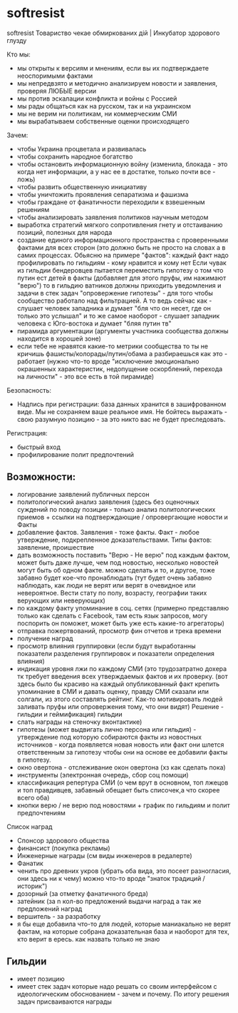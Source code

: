 softresist
==========

softresist
Товариство чекае обмиркованих дiй | Инкубатор здорового глузду

Кто мы:
- мы открыты к версиям и мнениям, если вы их подтверждаете неоспоримыми фактами
- мы непредвзято и методично анализируем новости и заявления, проверяя ЛЮБЫЕ версии
- мы против эскалации конфликта и войны с Россией
- мы рады общаться как на русском, так и на украинском
- мы не верим ни политикам, ни коммерческим СМИ
- мы вырабатываем собственные оценки происходящего

Зачем:
- чтобы Украина процветала и развивалась
- чтобы сохранить народное богатство
- чтобы остановить информационную войну (изменила, блокада - это когда нет информации, а у нас ее в достатке, только почти все - ложь)
- чтобы развить общественную инициативу
- чтобы уничтожить проявления сепаратизма и фашизма
- чтобы граждане от фанатичности переходили к взвешенным решениям
- чтобы анализировать заявления политиков научным методом
- выработка стратегий мягкого сопротивления гнету и отстаиванию позиций, полезных для народа
- создание единого информационного пространства с проверенными фактами для всех сторон (это должно быть не просто на словах а в самих процессах. Обьясню на примере "фактов": каждый факт надо профилировать по гильдиям - кому нравится и кому нет
Если чувак из гильдии бендеровцев пытается переместить гипотезу о том что путин ест детей в факты (добавляет для этого пруфы, им нажимают "верю") то в гильдию ватников должны приходить уведомления и задачи в стек задач "опровержение гипотезы" - для того чтобы сообщество работало над фильтрацией. А то ведь сейчас как - слушает человек западника и думает "бля что он несет, где он только это услышал" и то же самое наоборот - слушает западник человека с Юго-востока и думает "бляя путин тв"
- пирамида аргументации (аргументы участника сообщества должны находится в  хорошей зоне)
- если тебе не нравятся какие-то метрики сообщества то ты не кричишь фашисты/колорады/путин/обама а разбираешься как это - работает (нужно что-то вроде "исключение эмоционально окрашенных характеристик, недопущение оскорблений, перехода на личности" - это все есть в той пирамиде)

Безопасность:
- Надпись при регистрации: база данных хранится в зашифрованном виде. Мы не сохраняем ваше реальное имя. Не бойтесь выражать - свою разумную позицию - за это никто вас не будет преследовать.

Регистрация:
- быстрый вход
- профилирование полит предпочтений

## Возможности:
- логирование заявлений публичных персон
- политологический анализ заявления (здесь без оценочных суждений по поводу позиции - только анализ политологических приемов + ссылки на подтверждающие / опровергающие новости и Факты
- добавление фактов. Заявления - тоже факты. Факт - любое утверждение, подкрепленное доказательствами. Типы фактов: заявление, проишествие
- дать возможность поставить "Верю - Не верю" под каждым фактом, может быть даже лучше, чем под новостью, несколько новостей могут быть об одном факте. можно сделать и то, и другое, тоже забавно будет кое-что пронаблюдать (тут будет очень забавно наблюдать, как люди не верят или верят в очевидное или невероятное. Вести стату по полу, возрасту, географии таких верующих или неверующих)
- по каждому факту упоминание в соц. сетях (примерно представляю только как сделать с Facebook, там есть язык запросов, могу поспорить он поможет, может быть уже есть какие-то агрегаторы)
- отправка пожертвований, просмотр фин отчетов и трека времени
- получение наград
- просмотр влияния группировки (если будут выработанны показатели разделения группировок и показатели определения влияния)
- индикация уровня лжи по каждому СМИ (это трудозатратно дохера тк требует введения всех утверждаемых фактов и их проверку.
(вот здесь было бы красиво на каждый опубликованный факт крепить упоминание в СМИ и давать оценку, правду СМИ сказали или солгали, из этого составлять рейтинг. Как-то мотивировать людей заливать пруфы или опровержения тому, что они видят)
Решение - гильдии и геймификация)
гильдии
- слать награды на стеночку вконтактике)
- гипотезы (может выдвигать лично персона или гильдия) - утверждение под которую собираются факты из новостных источников - когда появляется новая новость или факт они шлется ответственным за гипотезу чтобы они на основе ее добавили факты в гипотезу. 
- окно овертона - отслеживание окон овертона (хз как сделать пока)
- инструменты (электронная очередь, сбор соц помощи)
- классификация репертура СМИ (о чем врут в основном, топ лжецов и топ правдивцев, забавный обещает быть списочек,а что скорее всего оба)
- кнопки верю / не верю под новостями + график по гильдиям и полит предпочтениям

Список наград
- Спонсор здорового общества
- финансист (покупка рекламы)
- Инженерные награды (см виды инженеров в редалерте)
- Фанатик
- ченить про древних укров (убрать оба вида, это посеет разногласия, они здесь ни к чему) можно что-то вроде "знаток традиций / историк")
- дозорный (за отметку фанатичного бреда)
- затейник (за n кол-во предложений выдачи наград а так же предложений наград
- вершитель - за разработку
- я бы еще добавила что-то для людей, которые маниакально не верят фактам, на которые собрана доказательная база и наоборот для тех, кто верит в ересь. как назвать только не знаю

## Гильдии
- имеет позицию
- имеет стек задач которые надо решать со своим интерфейсом с идеологическим обоснованием  - зачем и почему. По итогу решения задач присваиваются награды
